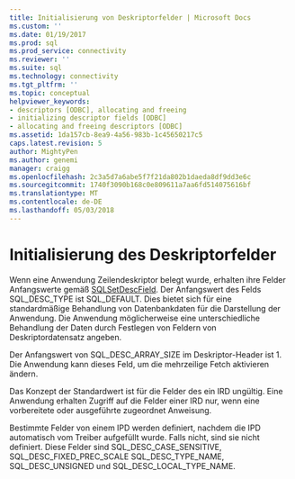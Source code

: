 ```yaml
---
title: Initialisierung von Deskriptorfelder | Microsoft Docs
ms.custom: ''
ms.date: 01/19/2017
ms.prod: sql
ms.prod_service: connectivity
ms.reviewer: ''
ms.suite: sql
ms.technology: connectivity
ms.tgt_pltfrm: ''
ms.topic: conceptual
helpviewer_keywords:
- descriptors [ODBC], allocating and freeing
- initializing descriptor fields [ODBC]
- allocating and freeing descriptors [ODBC]
ms.assetid: 1da157cb-8ea9-4a56-983b-1c45650217c5
caps.latest.revision: 5
author: MightyPen
ms.author: genemi
manager: craigg
ms.openlocfilehash: 2c3a5d7a6abe5f7f21da802b1daeda8df9dd3e6c
ms.sourcegitcommit: 1740f3090b168c0e809611a7aa6fd514075616bf
ms.translationtype: MT
ms.contentlocale: de-DE
ms.lasthandoff: 05/03/2018
---
```

# <a name="initialization-of-descriptor-fields"></a>Initialisierung des Deskriptorfelder
Wenn eine Anwendung Zeilendeskriptor belegt wurde, erhalten ihre Felder Anfangswerte gemäß [SQLSetDescField](../../../odbc/reference/syntax/sqlsetdescfield-function.md). Der Anfangswert des Felds SQL_DESC_TYPE ist SQL_DEFAULT. Dies bietet sich für eine standardmäßige Behandlung von Datenbankdaten für die Darstellung der Anwendung. Die Anwendung möglicherweise eine unterschiedliche Behandlung der Daten durch Festlegen von Feldern von Deskriptordatensatz angeben.  
  
 Der Anfangswert von SQL_DESC_ARRAY_SIZE im Deskriptor-Header ist 1. Die Anwendung kann dieses Feld, um die mehrzeilige Fetch aktivieren ändern.  
  
 Das Konzept der Standardwert ist für die Felder des ein IRD ungültig. Eine Anwendung erhalten Zugriff auf die Felder einer IRD nur, wenn eine vorbereitete oder ausgeführte zugeordnet Anweisung.  
  
 Bestimmte Felder von einem IPD werden definiert, nachdem die IPD automatisch vom Treiber aufgefüllt wurde. Falls nicht, sind sie nicht definiert. Diese Felder sind SQL_DESC_CASE_SENSITIVE, SQL_DESC_FIXED_PREC_SCALE SQL_DESC_TYPE_NAME, SQL_DESC_UNSIGNED und SQL_DESC_LOCAL_TYPE_NAME.
